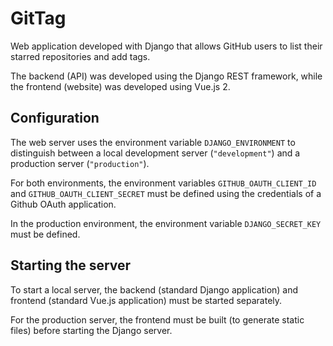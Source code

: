 # GitTag

Web application developed with Django that allows GitHub users to list their starred repositories and add tags.

The backend (API) was developed using the Django REST framework, while the frontend (website) was developed using Vue.js 2.

## Configuration

The web server uses the environment variable `DJANGO_ENVIRONMENT` to distinguish between a local development server (`"development"`) and a production server (`"production"`).

For both environments, the environment variables `GITHUB_OAUTH_CLIENT_ID` and `GITHUB_OAUTH_CLIENT_SECRET` must be defined using the credentials of a Github OAuth application.

In the production environment, the environment variable `DJANGO_SECRET_KEY` must be defined.

## Starting the server

To start a local server, the backend (standard Django application) and frontend (standard Vue.js application) must be started separately.

For the production server, the frontend must be built (to generate static files) before starting the Django server.
